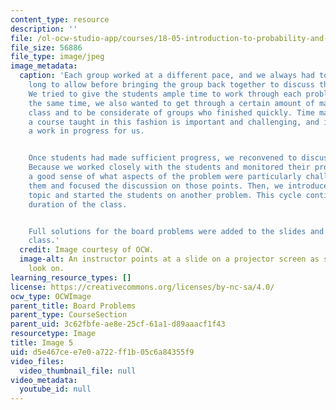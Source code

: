 ```yaml
---
content_type: resource
description: ''
file: /ol-ocw-studio-app/courses/18-05-introduction-to-probability-and-statistics-spring-2014/d5e467cee7e0a722ff1b05c6a84355f9_gallery4-5.jpg
file_size: 56886
file_type: image/jpeg
image_metadata:
  caption: 'Each group worked at a different pace, and we always had to decide how
    long to allow before bringing the group back together to discuss the problem.
    We tried to give the students ample time to work through each problem, but at
    the same time, we also wanted to get through a certain amount of material in each
    class and to be considerate of groups who finished quickly. Time management in
    a course taught in this fashion is important and challenging, and it''s still
    a work in progress for us.


    Once students had made sufficient progress, we reconvened to discuss the solution.
    Because we worked closely with the students and monitored their progress, we had
    a good sense of what aspects of the problem were particularly challenging for
    them and focused the discussion on those points. Then, we introduced the next
    topic and started the students on another problem. This cycle continued for the
    duration of the class.


    Full solutions for the board problems were added to the slides and posted after
    class.'
  credit: Image courtesy of OCW.
  image-alt: An instructor points at a slide on a projector screen as seated students
    look on.
learning_resource_types: []
license: https://creativecommons.org/licenses/by-nc-sa/4.0/
ocw_type: OCWImage
parent_title: Board Problems
parent_type: CourseSection
parent_uid: 3c62fbfe-ae8e-25cf-61a1-d89aaacf1f43
resourcetype: Image
title: Image 5
uid: d5e467ce-e7e0-a722-ff1b-05c6a84355f9
video_files:
  video_thumbnail_file: null
video_metadata:
  youtube_id: null
---
```

